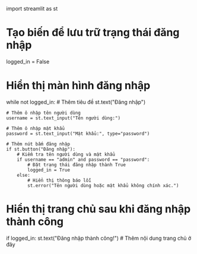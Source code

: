 import streamlit as st

# Tạo biến để lưu trữ trạng thái đăng nhập
logged_in = False

# Hiển thị màn hình đăng nhập
while not logged_in:
    # Thêm tiêu đề
    st.text("Đăng nhập")

    # Thêm ô nhập tên người dùng
    username = st.text_input("Tên người dùng:")

    # Thêm ô nhập mật khẩu
    password = st.text_input("Mật khẩu:", type="password")

    # Thêm nút bấm đăng nhập
    if st.button("Đăng nhập"):
        # Kiểm tra tên người dùng và mật khẩu
        if username == "admin" and password == "password":
            # Đặt trạng thái đăng nhập thành True
            logged_in = True
        else:
            # Hiển thị thông báo lỗi
            st.error("Tên người dùng hoặc mật khẩu không chính xác.")

# Hiển thị trang chủ sau khi đăng nhập thành công
if logged_in:
    st.text("Đăng nhập thành công!")
    # Thêm nội dung trang chủ ở đây
